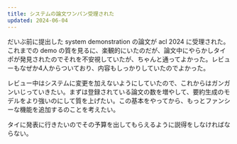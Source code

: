 ```yaml
---
title: システムの論文ワンパン受理された
updated: 2024-06-04
---
```


だいぶ前に提出した system demonstration の論文が acl 2024 に受理された。これまでの demo の質を見るに、楽観的にいたのだが、論文中にやらかしタイポが発見されたのでそれを不安視していたが、ちゃんと通ってよかった。レビューもなぜか4人からついており、内容もしっかりしていたのでよかった。

レビュー中はシステムに変更を加えないようにしていたので、これからはガンガンいじっていきたい。まずは登録されている論文の数を増やして、要約生成のモデルをより強いのにして質を上げたい。この基本をやってから、もっとファンシーな機能を追加するのことを考えたい。

タイに発表に行きたいのでその予算を出してもらえるように説得をしなければならない。
